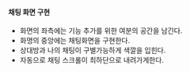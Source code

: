 #### 채팅 화면 구현
- 화면의 좌측에는 기능 추가를 위한 여분의 공간을 남긴다.
- 화명의 중앙에는 채팅화면을 구현한다.
 - 상대방과 나의 채팅이 구별가능하게 색깔을 입힌다.
 - 자동으로 채팅 스크롤이 최하단으로 내려가게한다.
